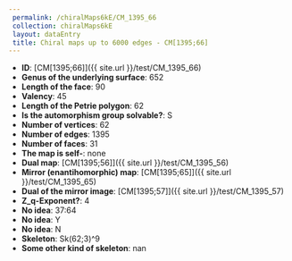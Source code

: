 ```yaml
--- 
 permalink: /chiralMaps6kE/CM_1395_66 
 collection: chiralMaps6kE
 layout: dataEntry
 title: Chiral maps up to 6000 edges - CM[1395;66]
---
```


- **ID**: [CM[1395;66]]({{ site.url }}/test/CM_1395_66)
- **Genus of the underlying surface**: 652
- **Length of the face**: 90
- **Valency**: 45
- **Length of the Petrie polygon**: 62
- **Is the automorphism group solvable?**: S
- **Number of vertices**: 62
- **Number of edges**: 1395
- **Number of faces**: 31
- **The map is self-**: none
- **Dual map**: [CM[1395;56]]({{ site.url }}/test/CM_1395_56)
- **Mirror (enantihomorphic) map**: [CM[1395;65]]({{ site.url }}/test/CM_1395_65)
- **Dual of the mirror image**: [CM[1395;57]]({{ site.url }}/test/CM_1395_57)
- **Z_q-Exponent?**: 4
- **No idea**:  37:64
- **No idea**: Y
- **No idea**: N
- **Skeleton**: Sk(62;3)^9
- **Some other kind of skeleton**: nan
